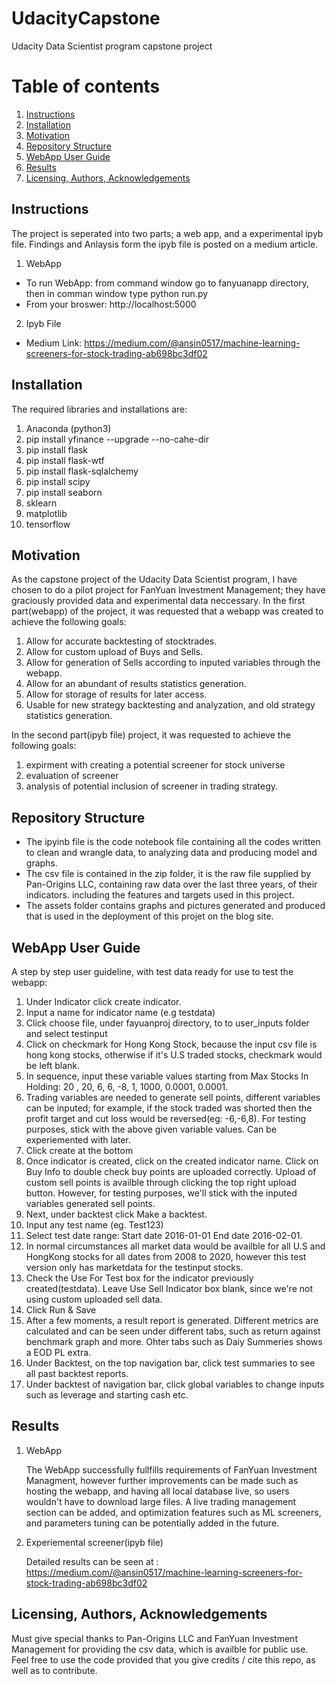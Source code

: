 # UdacityCapstone
Udacity Data Scientist program capstone project


# Table of contents
1. [Instructions](#Instructions)
2. [Installation](#Installation)
3. [Motivation](#Motivation)
4. [Repository Structure](#Structure)
5. [WebApp User Guide](#Webapp)
6. [Results](#Results)
7. [Licensing, Authors, Acknowledgements](#Licensing)



## Instructions <a name="instructions"></a>
The project is seperated into two parts; a web app, and a experimental ipyb file. Findings and Anlaysis form the ipyb file is posted on a medium article.

1. WebApp
  - To run WebApp: from command window go to fanyuanapp directory, then in comman window type python run.py
  - From your broswer: http://localhost:5000
2. Ipyb File
  - Medium Link: https://medium.com/@ansin0517/machine-learning-screeners-for-stock-trading-ab698bc3df02
  
  
## Installation <a name="installation"></a>
The required libraries and installations are:

1. Anaconda (python3)
2. pip install yfinance --upgrade --no-cahe-dir
3. pip install flask
4. pip install flask-wtf
5. pip install flask-sqlalchemy
6. pip install scipy
7. pip install seaborn
8. sklearn
9. matplotlib
10. tensorflow



## Motivation <a name="Motivation"></a>
As the capstone project of the Udacity Data Scientist program, I have chosen to do a pilot project for FanYuan Investment Management; they have graciously provided data and experimental data neccessary.
In the first part(webapp) of the project, it was requested that a webapp was created to achieve the following goals:
1. Allow for accurate backtesting of stocktrades.
2. Allow for custom upload of Buys and Sells.
3. Allow for generation of Sells according to inputed variables through the webapp.
4. Allow for an abundant of results statistics generation.
5. Allow for storage of results for later access.
6. Usable for new strategy backtesting and analyzation, and old strategy statistics generation.

In the second part(ipyb file) project, it was requested to achieve the following goals:
1. expirment with creating a potential screener for stock universe
2. evaluation of screener
3. analysis of potential inclusion of screener in trading strategy.


## Repository Structure <a name="Structure"></a>
- The ipyinb file is the code notebook file containing all the codes written to clean and wrangle data, to analyzing data and producing model and graphs.
- The csv file is contained in the zip folder, it is the raw file supplied by Pan-Origins LLC, containing raw data over the last three years, of their indicators. including the features and targets used in this project.
- The assets folder contains graphs and pictures generated and produced that is used in the deployment of this projet on the blog site.


## WebApp User Guide <a name="Webapp"></a>
A step by step user guideline, with test data ready for use to test the webapp:
1. Under Indicator click create indicator.
2. Input a name for indicator name (e.g testdata)
3. Click choose file, under fayuanproj directory, to to user_inputs folder and select testinput
4. Click on checkmark for Hong Kong Stock, because the input csv file is hong kong stocks, otherwise if it's U.S traded stocks, checkmark would be left blank.
5. In sequence, input these variable values starting from Max Stocks In Holding: 20 , 20, 6, 6, -8, 1, 1000, 0.0001, 0.0001.
6. Trading variables are needed to generate sell points, different variables can be inputed; for example, if the stock traded was shorted then the profit target and cut loss would be reversed(eg: -6,-6,8). For testing purposes, stick with the above given variable values. Can be experiemented with later.
7. Click create at the bottom
8. Once indicator is created, click on the created indicator name. Click on Buy Info to double check buy points are uploaded correctly. Upload of custom sell points is availble through clicking the top right upload button. However, for testing purposes, we'll stick with the inputed variables generated sell points.
9. Next, under backtest click Make a backtest.
10. Input any test name (eg. Test123)
11. Select test date range: Start date 2016-01-01  End date 2016-02-01.
12. In normal circumstances all market data would be availble for all U.S and HongKong stocks for all dates from 2008 to 2020, however this test version only has marketdata for the testinput stocks.
13. Check the Use For Test box for the indicator previously created(testdata). Leave Use Sell Indicator box blank, since we're not using custom uploaded sell data.
14. Click Run & Save
15. After a few moments, a result report is generated. Different metrics are calculated and can be seen under different tabs, such as return against benchmark graph and more. Ohter tabs such as Daiy Summeries shows a EOD PL extra.
16. Under Backtest, on the top navigation bar, click test summaries to see all past backtest reports.
17. Under backtest of navigation bar, click global variables to change inputs such as leverage and starting cash etc.




## Results <a name="Results"></a>

1. WebApp

   The WebApp successfully fullfills requirements of FanYuan Investment Managment, however further improvements can be made such as hosting the webapp, and having all local database live, so users wouldn't have to download large files. A live trading management section can be added, and optimization features such as ML screeners, and parameters tuning can be potentially added in the future.

2. Experiemental screener(ipyb file)

   Detailed results can be seen at : https://medium.com/@ansin0517/machine-learning-screeners-for-stock-trading-ab698bc3df02


## Licensing, Authors, Acknowledgements <a name="Licensing"></a>
Must give special thanks to Pan-Origins LLC and FanYuan Investment Management for providing the csv data, which is availble for public use. Feel free to use the code provided that you give credits / cite this repo, as well as to contribute.
